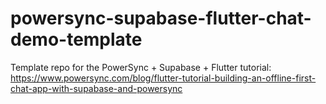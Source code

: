 # powersync-supabase-flutter-chat-demo-template
Template repo for the PowerSync + Supabase + Flutter tutorial: https://www.powersync.com/blog/flutter-tutorial-building-an-offline-first-chat-app-with-supabase-and-powersync